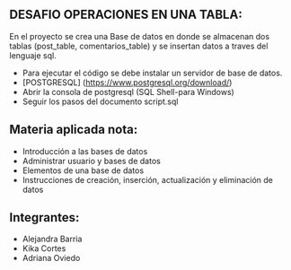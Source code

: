 ## DESAFIO OPERACIONES EN UNA TABLA:
En el proyecto se crea una Base de datos en donde se almacenan dos tablas (post_table, comentarios_table) y se insertan datos a traves del lenguaje sql.
- Para ejecutar el código se debe instalar un servidor de base de datos.
- [POSTGRESQL] (https://www.postgresql.org/download/)
- Abrir la consola de postgresql (SQL Shell-para Windows)
- Seguir los pasos del documento script.sql
## Materia aplicada nota:
- Introducción a las bases de datos
- Administrar usuario y bases de datos
- Elementos de una base de datos
- Instrucciones de creación, inserción, actualización y eliminación de datos
## Integrantes:
- Alejandra Barria
- Kika Cortes
- Adriana Oviedo

